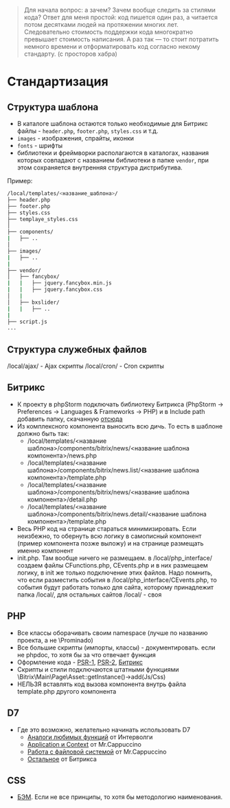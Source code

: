 >Для начала вопрос: а зачем? Зачем вообще следить за стилями кода? Ответ для меня простой: код пишется один раз, а читается потом десятками людей на протяжении многих лет. Следовательно стоимость поддержки кода многократно превышает стоимость написания. А раз так — то стоит потратить немного времени и отформатировать код согласно некому стандарту. (с просторов хабра)

# Стандартизация

## Структура шаблона

- В каталоге шаблона остаются только необходимые для Битрикс файлы - `header.php`, `footer.php`, `styles.css` и т.д.
- `images` - изображения, спрайты, иконки
- `fonts` - шрифты
- библиотеки и фреймворки располагаются в каталогах, названия которых совпадают с названием библиотеки в папке `vendor`, при этом сохраняется внутренняя структура дистрибутива.

Пример:

```bash
/local/templates/<название_шаблона>/
├── header.php
├── footer.php
├── styles.css
├── templaye_styles.css
│
├── components/
|   ├── ..
│
├── images/
|   ├── ..
|
├── vendor/
│   ├── fancybox/
|   |   ├── jquery.fancybox.min.js
|   |   ├── jquery.fancybox.css
│   |
│   ├── bxslider/
|   |   ├── ..
|
├── script.js
...
```

## Структура служебных файлов
/local/ajax/ - Ajax скрипты
/local/cron/ - Cron скрипты

## Битрикс
- К проекту в phpStorm подключать библиотеку Битрикса (PhpStorm -> Preferences -> Languages & Frameworks -> PHP) и в Include path добавить папку, скачанную [отсюда](https://github.com/matiaspub/bxApiDocs)
- Из комплексного компонента выносить всю дичь. То есть в шаблоне должно быть так:
  - /local/templates/<название шаблона>/components/bitrix/news/<название шаблона компонента>/news.php
  - /local/templates/<название шаблона>/components/bitrix/news.list/<название шаблона компонента>/template.php
  - /local/templates/<название шаблона>/components/bitrix/news/<название шаблона компонента>/detail.php
  - /local/templates/<название шаблона>/components/bitrix/news.detail/<название шаблона компонента>/template.php
- Весь PHP код на странице стараться минимизировать. Если неизбежно, то обернуть всю логику в самописный компонент (пример компонента позже выложу) и на странице размещать именно компонент
- init.php. Там вообще ничего не размещаем. в /local/php_interface/ создаем файлы CFunctions.php, CEvents.php и в них размещаем логику, в init же только подключение этих файлов. Надо помнить, что если разместить события в /local/php_interface/CEvents.php, то события будут работать только для сайта, которому принадлежит папка /local/, для остальных сайтов /local/ - своя


## PHP
- Все классы оборачивать своим namespace (лучше по названию проекта, а не \Prominado\)
- Все большие скрипты (импорты, классы) - документировать. если не phpdoc, то хотя бы за что отвечает функция
- Оформление кода - [PSR-1](http://svyatoslav.biz/misc/psr_translation/#_PSR-1), [PSR-2](http://svyatoslav.biz/misc/psr_translation/#_PSR-2), [Битрикс](https://dev.1c-bitrix.ru/learning/course/index.php?COURSE_ID=43&LESSON_ID=5759)
- Скрипты и стили подключаются штатными функциями \Bitrix\Main\Page\Asset::getInstance()->add(Js/Css)
- НЕЛЬЗЯ вставлять код вызова компонента внутрь файла template.php другого компонента

## D7
- Где это возможно, желательно начинать использовать D7
  - [Аналоги любимых функций](http://www.intervolga.ru/blog/bitrix/d7-analogi-lyubimykh-funktsiy-v-1s-bitriks/) от Интерволги
  - [Application и Context](https://mrcappuccino.ru/blog/post/d7-application-and-context-objects) от Mr.Cappuccino
  - [Работа с файловой системой](https://mrcappuccino.ru/blog/post/work-with-file-system-bitrix-d7) от Mr.Cappuccino
  - [Остальное](http://dev.1c-bitrix.ru/api_d7/) от Битрикса

## CSS
- [БЭМ](https://ru.bem.info/methodology/naming-convention/#Стиль-Гарри-Робертса). Если не все принципы, то хотя бы методологию наименования. 
